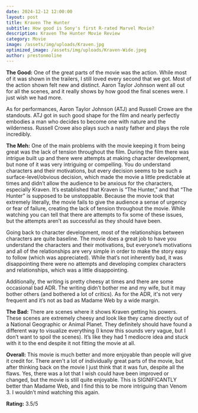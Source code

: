 ```yaml
---
date: 2024-12-12 12:00:00
layout: post
title: Kraven The Hunter
subtitle: How good is Sony's first R-rated Marvel Movie?
description: Kraven The Hunter Movie Review
category: Movie
image: /assets/img/uploads/Kraven.jpg
optimized_image: /assets/img/uploads/Kraven-Wide.jpeg
author: prestonmoline
---
```


**The Good:**
One of the great parts of the movie was the action. While most of it was shown in the trailers, I still loved every second that we got. Most of the action shown felt new and distinct. Aaron Taylor Johnson went all out for all the scenes, and it really shows by how good the final scenes were. I just wish we had more.

As for performances, Aaron Taylor Johnson (ATJ)  and Russell Crowe are the standouts. ATJ got in such good shape for the film and nearly perfectly embodies a man who decides to become one with nature and the wilderness. Russell Crowe also plays such a nasty father and plays the role incredibly.

**The Meh:**
One of the main problems with the movie keeping it from being great was the lack of tension throughout the film. During the film there was intrigue built up and there were attempts at making character development, but none of it was very intriguing or compelling. You do understand characters and their motivations, but every decision seems to be such a surface-level/obvious decision, which made the movie a little predictable at times and didn’t allow the audience to be anxious for the characters, especially Kraven. It’s established that Kraven is “The Hunter,” and that “The Hunter” is supposed to be unstoppable. Because the movie took that extremely literally, the movie fails to give the audience a sense of urgency or fear of failure, creating the lack of tension throughout the movie. While watching you can tell that there are attempts to fix some of these issues, but the attempts aren’t as successful as they should have been.

Going back to character development, most of the relationships between characters are quite baseline. The movie does a great job to have you understand the characters and their motivations, but everyone’s motivations and all of the relationships are very simple in order to make the story easy to follow (which was appreciated). While that’s not inherently bad, it was disappointing there were no attempts and developing complex characters and relationships, which was a little disappointing.

Additionally, the writing is pretty cheesy at times and there are some occasional bad ADR. The writing didn’t bother me and my wife, but it may bother others (and bothered a lot of critics). As for the ADR, it's not very frequent and it’s not as bad as Madame Web by a wide margin.

**The Bad:**
There are scenes where it shows Kraven getting his powers. These scenes are extremely cheesy and look like they came directly out of a National Geographic or Animal Planet. They definitely should have found a different way to visualize everything (I know this sounds very vague, but I don’t want to spoil the scenes). It’s like they had 1 mediocre idea and stuck with it to the end despite it not fitting the movie at all.

**Overall:**
This movie is much better and more enjoyable than people will give it credit for. There aren't a lot of individually great parts of the movie, but after thinking back on the movie I just think that it was fun, despite all the flaws. Yes, there was a lot that I wish could have been improved or changed, but the movie is still quite enjoyable. This is SIGNIFICANTLY better than Madame Web, and I find this to be more intriguing than Venom 3. I wouldn’t mind watching this again.

**Rating:**
3.5/5
